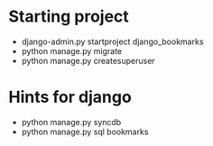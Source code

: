 # Starting project

- django-admin.py startproject django_bookmarks
- python manage.py migrate
- python manage.py createsuperuser

# Hints for django

- python manage.py syncdb
- python manage.py sql bookmarks
